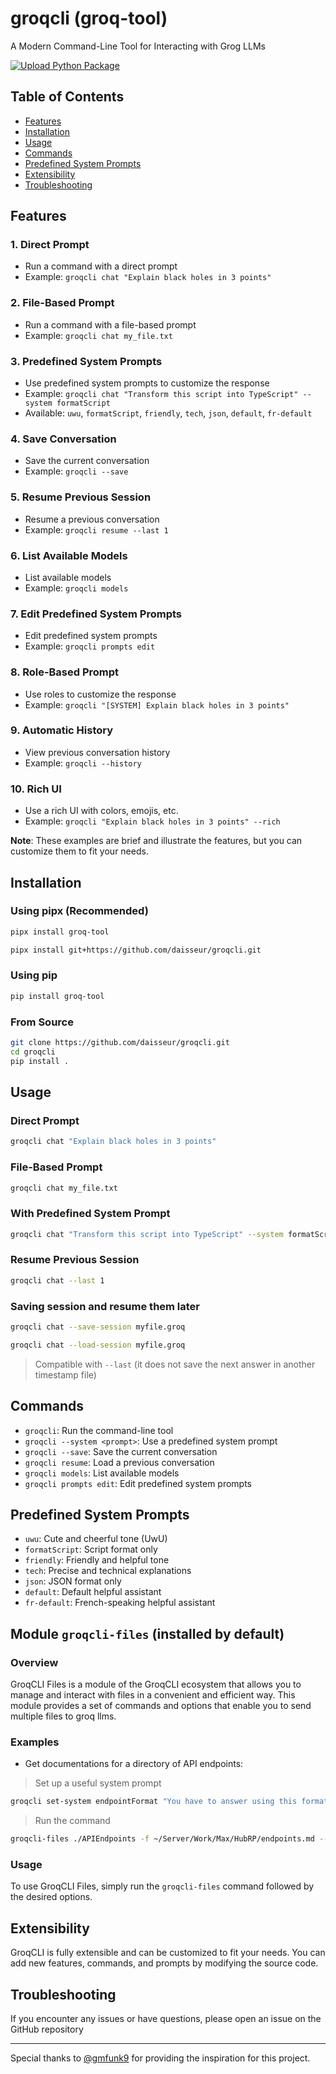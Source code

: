 # groqcli (groq-tool)

A Modern Command-Line Tool for Interacting with Grog LLMs

[![Upload Python Package](https://github.com/daisseur/groqcli/actions/workflows/python-publish.yml/badge.svg)](https://github.com/daisseur/groqcli/actions/workflows/python-publish.yml)

## Table of Contents


* [Features](#features)
* [Installation](#installation)
* [Usage](#usage)
* [Commands](#commands)
* [Predefined System Prompts](#predefined-system-prompts)
* [Extensibility](#extensibility)
* [Troubleshooting](#troubleshooting)

## Features


### 1. **Direct Prompt**

* Run a command with a direct prompt
* Example: `groqcli chat "Explain black holes in 3 points"`

### 2. **File-Based Prompt**

* Run a command with a file-based prompt
* Example: `groqcli chat my_file.txt`

### 3. **Predefined System Prompts**

* Use predefined system prompts to customize the response
* Example: `groqcli chat "Transform this script into TypeScript" --system formatScript`
* Available: `uwu`, `formatScript`, `friendly`, `tech`, `json`, `default`, `fr-default`

### 4. **Save Conversation**

* Save the current conversation
* Example: `groqcli --save`

### 5. **Resume Previous Session**

* Resume a previous conversation
* Example: `groqcli resume --last 1`

### 6. **List Available Models**

* List available models
* Example: `groqcli models`

### 7. **Edit Predefined System Prompts**

* Edit predefined system prompts
* Example: `groqcli prompts edit`

### 8. **Role-Based Prompt**

* Use roles to customize the response
* Example: `groqcli "[SYSTEM] Explain black holes in 3 points"`

### 9. **Automatic History**

* View previous conversation history
* Example: `groqcli --history`

### 10. **Rich UI**

* Use a rich UI with colors, emojis, etc.
* Example: `groqcli "Explain black holes in 3 points" --rich`

**Note**: These examples are brief and illustrate the features, but you can customize them to fit your needs.

## Installation


### Using pipx (Recommended)

```bash
pipx install groq-tool
```


```bash
pipx install git+https://github.com/daisseur/groqcli.git
```

### Using pip

```bash
pip install groq-tool
```

### From Source

```bash
git clone https://github.com/daisseur/groqcli.git
cd groqcli
pip install .
```

## Usage


### Direct Prompt

```bash
groqcli chat "Explain black holes in 3 points"
```

### File-Based Prompt

```bash
groqcli chat my_file.txt
```

### With Predefined System Prompt

```bash
groqcli chat "Transform this script into TypeScript" --system formatScript
```

### Resume Previous Session

```bash
groqcli chat --last 1
```

### Saving session and resume them later
```bash
groqcli chat --save-session myfile.groq
```
```bash
groqcli chat --load-session myfile.groq
```
> Compatible with `--last` (it does not save the next answer in another timestamp file)


## Commands


* `groqcli`: Run the command-line tool
* `groqcli --system <prompt>`: Use a predefined system prompt
* `groqcli --save`: Save the current conversation
* `groqcli resume`: Load a previous conversation
* `groqcli models`: List available models
* `groqcli prompts edit`: Edit predefined system prompts

## Predefined System Prompts


* `uwu`: Cute and cheerful tone (UwU)
* `formatScript`: Script format only
* `friendly`: Friendly and helpful tone
* `tech`: Precise and technical explanations
* `json`: JSON format only
* `default`: Default helpful assistant
* `fr-default`: French-speaking helpful assistant




## Module `groqcli-files` (installed by default)

### Overview

GroqCLI Files is a module of the GroqCLI ecosystem that allows you to manage and interact with files in a convenient and efficient way. This module provides a set of commands and options that enable you to send multiple files to groq llms.


### Examples


* Get documentations for a directory of API endpoints:
> Set up a useful system prompt
```bash
groqcli set-system endpointFormat "You have to answer using this format: # {endoint path}\nEach params (both required and optional) * `{params}`: `{type}`"
```
> Run the command
```bash
groqcli-files ./APIEndpoints -f ~/Server/Work/Max/HubRP/endpoints.md --system endpointFormat
```

### Usage

To use GroqCLI Files, simply run the `groqcli-files` command followed by the desired options.


## Extensibility

GroqCLI is fully extensible and can be customized to fit your needs. You can add new features, commands, and prompts by modifying the source code.

## Troubleshooting

If you encounter any issues or have questions, please open an issue on the GitHub repository

---

Special thanks to [@gmfunk9](https://github.com/gmfunk9/groq_cli) for providing the inspiration for this project.
